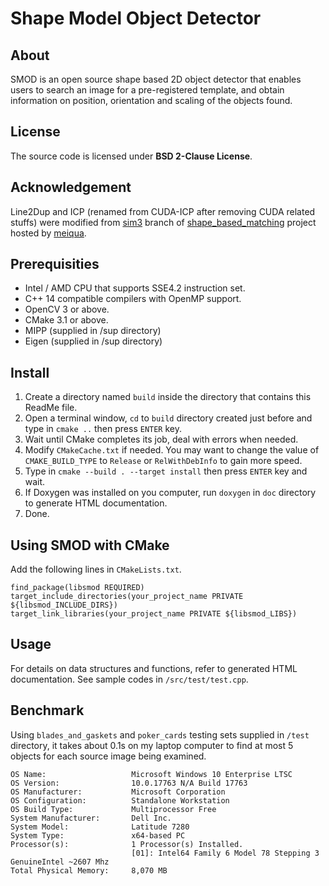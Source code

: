 # Shape Model Object Detector

## About
SMOD is an open source shape based 2D object detector that enables users to search an image for a pre-registered template, and obtain information on position, orientation and scaling of the objects found.

## License
The source code is licensed under **BSD 2-Clause License**.

## Acknowledgement
Line2Dup and ICP (renamed from CUDA-ICP after removing CUDA related stuffs) were modified from [sim3](https://github.com/meiqua/shape_based_matching/tree/sim3) branch of [shape_based_matching](https://github.com/meiqua/shape_based_matching) project hosted by [meiqua](https://github.com/meiqua).

## Prerequisities
- Intel / AMD CPU that supports SSE4.2 instruction set.
- C++ 14 compatible compilers with OpenMP support.
- OpenCV 3 or above.
- CMake 3.1 or above.
- MIPP (supplied in /sup directory)
- Eigen (supplied in /sup directory)

## Install
1. Create a directory named `build` inside the directory that contains this ReadMe file.
2. Open a terminal window, `cd` to `build` directory created just before and type in `cmake ..` then press `ENTER` key.
3. Wait until CMake completes its job, deal with errors when needed.
4. Modify `CMakeCache.txt` if needed. You may want to change the value of  `CMAKE_BUILD_TYPE` to `Release` or `RelWithDebInfo` to gain more speed.
5. Type in `cmake --build . --target install` then press `ENTER` key and wait.
6. If Doxygen was installed on you computer, run `doxygen` in `doc` directory to generate HTML documentation.
7. Done.

## Using SMOD with CMake
Add the following lines in `CMakeLists.txt`.
```
find_package(libsmod REQUIRED)
target_include_directories(your_project_name PRIVATE ${libsmod_INCLUDE_DIRS})
target_link_libraries(your_project_name PRIVATE ${libsmod_LIBS})
```

## Usage
For details on data structures and functions, refer to generated HTML documentation.
See sample codes in `/src/test/test.cpp`.

## Benchmark
Using `blades_and_gaskets` and `poker_cards` testing sets supplied in `/test` directory, it takes about 0.1s on my laptop computer to find at most 5 objects for each source image being examined.

```
OS Name:                   Microsoft Windows 10 Enterprise LTSC
OS Version:                10.0.17763 N/A Build 17763
OS Manufacturer:           Microsoft Corporation
OS Configuration:          Standalone Workstation
OS Build Type:             Multiprocessor Free
System Manufacturer:       Dell Inc.
System Model:              Latitude 7280
System Type:               x64-based PC
Processor(s):              1 Processor(s) Installed.
                           [01]: Intel64 Family 6 Model 78 Stepping 3 GenuineIntel ~2607 Mhz
Total Physical Memory:     8,070 MB
```